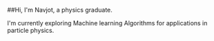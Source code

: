 ##Hi, I'm Navjot, a physics graduate.

I'm currently exploring Machine learning Algorithms for applications in particle physics.


<!---
Navjot-19/Navjot-19 is a ✨ special ✨ repository because its `README.md` (this file) appears on your GitHub profile.
You can click the Preview link to take a look at your changes.
--->
